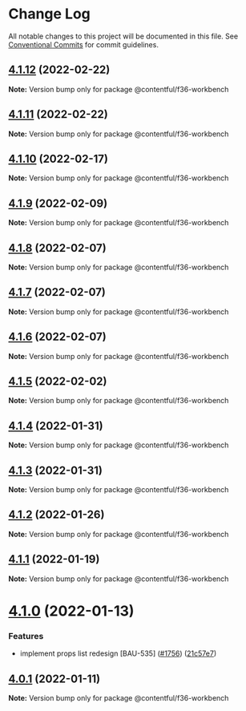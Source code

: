 # Change Log

All notable changes to this project will be documented in this file.
See [Conventional Commits](https://conventionalcommits.org) for commit guidelines.

## [4.1.12](https://github.com/contentful/forma-36/compare/@contentful/f36-workbench@4.1.11...@contentful/f36-workbench@4.1.12) (2022-02-22)

**Note:** Version bump only for package @contentful/f36-workbench





## [4.1.11](https://github.com/contentful/forma-36/compare/@contentful/f36-workbench@4.1.10...@contentful/f36-workbench@4.1.11) (2022-02-22)

**Note:** Version bump only for package @contentful/f36-workbench





## [4.1.10](https://github.com/contentful/forma-36/compare/@contentful/f36-workbench@4.1.9...@contentful/f36-workbench@4.1.10) (2022-02-17)

**Note:** Version bump only for package @contentful/f36-workbench





## [4.1.9](https://github.com/contentful/forma-36/compare/@contentful/f36-workbench@4.1.8...@contentful/f36-workbench@4.1.9) (2022-02-09)

**Note:** Version bump only for package @contentful/f36-workbench





## [4.1.8](https://github.com/contentful/forma-36/compare/@contentful/f36-workbench@4.1.7...@contentful/f36-workbench@4.1.8) (2022-02-07)

**Note:** Version bump only for package @contentful/f36-workbench





## [4.1.7](https://github.com/contentful/forma-36/compare/@contentful/f36-workbench@4.1.6...@contentful/f36-workbench@4.1.7) (2022-02-07)

**Note:** Version bump only for package @contentful/f36-workbench





## [4.1.6](https://github.com/contentful/forma-36/compare/@contentful/f36-workbench@4.1.5...@contentful/f36-workbench@4.1.6) (2022-02-07)

**Note:** Version bump only for package @contentful/f36-workbench





## [4.1.5](https://github.com/contentful/forma-36/compare/@contentful/f36-workbench@4.1.4...@contentful/f36-workbench@4.1.5) (2022-02-02)

**Note:** Version bump only for package @contentful/f36-workbench





## [4.1.4](https://github.com/contentful/forma-36/compare/@contentful/f36-workbench@4.1.3...@contentful/f36-workbench@4.1.4) (2022-01-31)

**Note:** Version bump only for package @contentful/f36-workbench





## [4.1.3](https://github.com/contentful/forma-36/compare/@contentful/f36-workbench@4.1.2...@contentful/f36-workbench@4.1.3) (2022-01-31)

**Note:** Version bump only for package @contentful/f36-workbench





## [4.1.2](https://github.com/contentful/forma-36/compare/@contentful/f36-workbench@4.1.1...@contentful/f36-workbench@4.1.2) (2022-01-26)

**Note:** Version bump only for package @contentful/f36-workbench





## [4.1.1](https://github.com/contentful/forma-36/compare/@contentful/f36-workbench@4.1.0...@contentful/f36-workbench@4.1.1) (2022-01-19)

**Note:** Version bump only for package @contentful/f36-workbench





# [4.1.0](https://github.com/contentful/forma-36/compare/@contentful/f36-workbench@4.0.1...@contentful/f36-workbench@4.1.0) (2022-01-13)


### Features

* implement props list redesign [BAU-535]  ([#1756](https://github.com/contentful/forma-36/issues/1756)) ([21c57e7](https://github.com/contentful/forma-36/commit/21c57e72008b75990d03af4e7500edc1c7f3d26d))





## [4.0.1](https://github.com/contentful/forma-36/compare/@contentful/f36-workbench@4.0.0...@contentful/f36-workbench@4.0.1) (2022-01-11)

**Note:** Version bump only for package @contentful/f36-workbench
